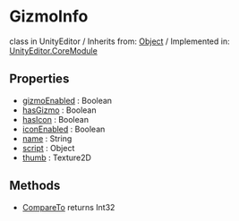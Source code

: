 # GizmoInfo
class in UnityEditor
 / Inherits from: <a href="https://docs.unity3d.com/6000.1/Documentation/ScriptReference/Object.html">Object</a> / Implemented in: <a href="https://docs.unity3d.com/6000.1/Documentation/ScriptReference/UnityEditor.CoreModule.html">UnityEditor.CoreModule</a>

## Properties
- <a href="https://docs.unity3d.com/6000.1/Documentation/ScriptReference/GizmoInfo-gizmoEnabled.html">gizmoEnabled</a> : Boolean
- <a href="https://docs.unity3d.com/6000.1/Documentation/ScriptReference/GizmoInfo-hasGizmo.html">hasGizmo</a> : Boolean
- <a href="https://docs.unity3d.com/6000.1/Documentation/ScriptReference/GizmoInfo-hasIcon.html">hasIcon</a> : Boolean
- <a href="https://docs.unity3d.com/6000.1/Documentation/ScriptReference/GizmoInfo-iconEnabled.html">iconEnabled</a> : Boolean
- <a href="https://docs.unity3d.com/6000.1/Documentation/ScriptReference/GizmoInfo-name.html">name</a> : String
- <a href="https://docs.unity3d.com/6000.1/Documentation/ScriptReference/GizmoInfo-script.html">script</a> : Object
- <a href="https://docs.unity3d.com/6000.1/Documentation/ScriptReference/GizmoInfo-thumb.html">thumb</a> : Texture2D

## Methods
- <a href="https://docs.unity3d.com/6000.1/Documentation/ScriptReference/GizmoInfo.CompareTo.html">CompareTo</a> returns Int32

